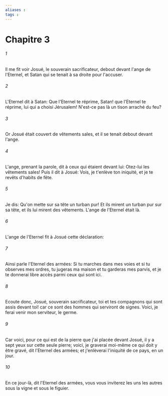 ```yaml
---
aliases : 
tags : 
---
```


# Chapitre 3

###### 1
Il me fit voir Josué, le souverain sacrificateur, debout devant l'ange de l'Eternel, et Satan qui se tenait à sa droite pour l'accuser.
###### 2
L'Eternel dit à Satan: Que l'Eternel te réprime, Satan! que l'Eternel te réprime, lui qui a choisi Jérusalem! N'est-ce pas là un tison arraché du feu?
###### 3
Or Josué était couvert de vêtements sales, et il se tenait debout devant l'ange.
###### 4
L'ange, prenant la parole, dit à ceux qui étaient devant lui: Otez-lui les vêtements sales! Puis il dit à Josué: Vois, je t'enlève ton iniquité, et je te revêts d'habits de fête.
###### 5
Je dis: Qu'on mette sur sa tête un turban pur! Et ils mirent un turban pur sur sa tête, et ils lui mirent des vêtements. L'ange de l'Eternel était là.
###### 6
L'ange de l'Eternel fit à Josué cette déclaration:
###### 7
Ainsi parle l'Eternel des armées: Si tu marches dans mes voies et si tu observes mes ordres, tu jugeras ma maison et tu garderas mes parvis, et je te donnerai libre accès parmi ceux qui sont ici.
###### 8
Ecoute donc, Josué, souverain sacrificateur, toi et tes compagnons qui sont assis devant toi! car ce sont des hommes qui serviront de signes. Voici, je ferai venir mon serviteur, le germe.
###### 9
Car voici, pour ce qui est de la pierre que j'ai placée devant Josué, il y a sept yeux sur cette seule pierre; voici, je graverai moi-même ce qui doit y être gravé, dit l'Eternel des armées; et j'enlèverai l'iniquité de ce pays, en un jour.
###### 10
En ce jour-là, dit l'Eternel des armées, vous vous inviterez les uns les autres sous la vigne et sous le figuier.
